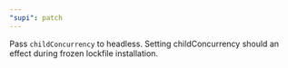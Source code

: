 ```yaml
---
"supi": patch
---
```


Pass `childConcurrency` to headless. Setting childConcurrency should an effect during frozen lockfile installation.
